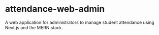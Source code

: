 # attendance-web-admin

A web application for administrators to manage student attendance using Next.js and the MERN stack.
